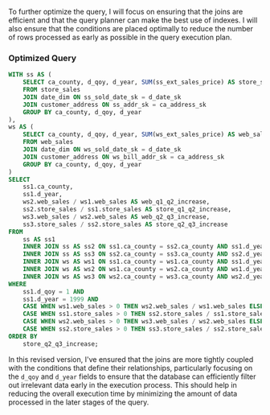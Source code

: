 To further optimize the query, I will focus on ensuring that the joins are efficient and that the query planner can make the best use of indexes. I will also ensure that the conditions are placed optimally to reduce the number of rows processed as early as possible in the query execution plan.

### Optimized Query

```sql
WITH ss AS (
    SELECT ca_county, d_qoy, d_year, SUM(ss_ext_sales_price) AS store_sales
    FROM store_sales
    JOIN date_dim ON ss_sold_date_sk = d_date_sk
    JOIN customer_address ON ss_addr_sk = ca_address_sk
    GROUP BY ca_county, d_qoy, d_year
),
ws AS (
    SELECT ca_county, d_qoy, d_year, SUM(ws_ext_sales_price) AS web_sales
    FROM web_sales
    JOIN date_dim ON ws_sold_date_sk = d_date_sk
    JOIN customer_address ON ws_bill_addr_sk = ca_address_sk
    GROUP BY ca_county, d_qoy, d_year
)
SELECT 
    ss1.ca_county,
    ss1.d_year,
    ws2.web_sales / ws1.web_sales AS web_q1_q2_increase,
    ss2.store_sales / ss1.store_sales AS store_q1_q2_increase,
    ws3.web_sales / ws2.web_sales AS web_q2_q3_increase,
    ss3.store_sales / ss2.store_sales AS store_q2_q3_increase
FROM 
    ss AS ss1
    INNER JOIN ss AS ss2 ON ss1.ca_county = ss2.ca_county AND ss1.d_year = ss2.d_year AND ss2.d_qoy = 2
    INNER JOIN ss AS ss3 ON ss2.ca_county = ss3.ca_county AND ss2.d_year = ss3.d_year AND ss3.d_qoy = 3
    INNER JOIN ws AS ws1 ON ss1.ca_county = ws1.ca_county AND ss1.d_year = ws1.d_year AND ws1.d_qoy = 1
    INNER JOIN ws AS ws2 ON ws1.ca_county = ws2.ca_county AND ws1.d_year = ws2.d_year AND ws2.d_qoy = 2
    INNER JOIN ws AS ws3 ON ws2.ca_county = ws3.ca_county AND ws2.d_year = ws3.d_year AND ws3.d_qoy = 3
WHERE 
    ss1.d_qoy = 1 AND
    ss1.d_year = 1999 AND
    CASE WHEN ws1.web_sales > 0 THEN ws2.web_sales / ws1.web_sales ELSE NULL END > 
    CASE WHEN ss1.store_sales > 0 THEN ss2.store_sales / ss1.store_sales ELSE NULL END AND
    CASE WHEN ws2.web_sales > 0 THEN ws3.web_sales / ws2.web_sales ELSE NULL END > 
    CASE WHEN ss2.store_sales > 0 THEN ss3.store_sales / ss2.store_sales ELSE NULL END
ORDER BY 
    store_q2_q3_increase;
```

In this revised version, I've ensured that the joins are more tightly coupled with the conditions that define their relationships, particularly focusing on the `d_qoy` and `d_year` fields to ensure that the database can efficiently filter out irrelevant data early in the execution process. This should help in reducing the overall execution time by minimizing the amount of data processed in the later stages of the query.
